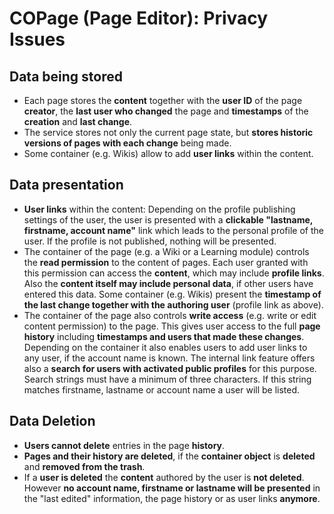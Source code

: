 # COPage (Page Editor): Privacy Issues

## Data being stored

- Each page stores the **content** together with the **user ID** of the page **creator**, the **last user who changed** the page and **timestamps** of the **creation** and **last change**.
- The service stores not only the current page state, but **stores historic versions of pages with each change** being made.
- Some container (e.g. Wikis) allow to add **user links** within the content. 

## Data presentation

- **User links** within the content: Depending on the profile publishing settings of the user, the user is presented with a **clickable "lastname, firstname, account name"** link which leads to the personal profile of the user. If the profile is not published, nothing will be presented.
- The container of the page (e.g. a Wiki or a Learning module) controls the **read permission** to the content of pages. Each user granted with this permission can access the **content**, which may include **profile links**. Also the **content itself may include personal data**, if other users have entered this data. Some container (e.g. Wikis) present the **timestamp of the last change together with the authoring user** (profile link as above).
- The container of the page also controls **write access** (e.g. write or edit content permission) to the page. This gives user access to the full **page history** including **timestamps and users that made these changes**. Depending on the container it also enables users to add user links to any user, if the account name is known. The internal link feature offers also a **search for users with activated public profiles** for this purpose. Search strings must have a minimum of three characters. If this string matches firstname, lastname or account name a user will be listed.

## Data Deletion

- **Users cannot delete** entries in the page **history**.
- **Pages and their history are deleted**, if the **container object** is **deleted** and **removed from the trash**.
- If a **user is deleted** the **content** authored by the user is **not deleted**. However **no account name, firstname or lastname will be presented** in the "last edited" information, the page history or as user links **anymore**.